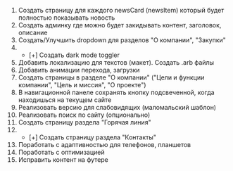 1. Создать страницу для каждого newsCard (newsItem) который будет полностью показывать новость
2. Создать админку где можно будет закидывать контент, заголовок, описание
3. Создать/Улучшить dropdown для разделов "О компании", "Закупки"
4. - [+] Создать dark mode toggler
5. Добавить локализацию для текстов (макет). Создать .arb файлы
6. Добавить анимации перехода, загрузки
7. Создать страницы в разделе "О компании" ("Цели и функции компании", "Цель и миссия", "О проекте")
8. В навигационной панеле сохранять кнопку подсвеченной, когда находишься на текущем сайте
9. Реализовать версию для слабовидящих (маломальский шаблон)
10. Реализовать поиск по сайту (опционально)
11. Создать страницу раздела "Горячая линия"
12. - [+] Создать страницу раздела "Контакты"
13. Поработать с адаптивностью для телефонов, планшетов
14. Поработать с оптимизацией
15. Исправить контент на футере
